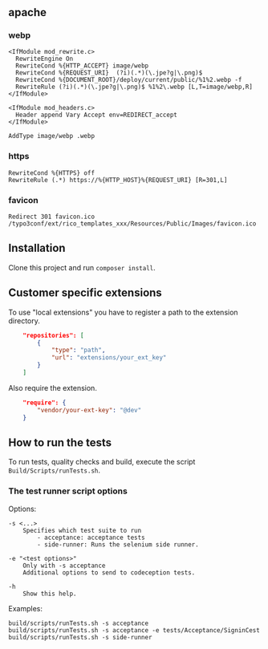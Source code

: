 # 

## apache

### webp

````
<IfModule mod_rewrite.c>
  RewriteEngine On
  RewriteCond %{HTTP_ACCEPT} image/webp
  RewriteCond %{REQUEST_URI}  (?i)(.*)(\.jpe?g|\.png)$
  RewriteCond %{DOCUMENT_ROOT}/deploy/current/public/%1%2.webp -f
  RewriteRule (?i)(.*)(\.jpe?g|\.png)$ %1%2\.webp [L,T=image/webp,R]
</IfModule>

<IfModule mod_headers.c>
  Header append Vary Accept env=REDIRECT_accept
</IfModule>

AddType image/webp .webp
````

### https

````
RewriteCond %{HTTPS} off
RewriteRule (.*) https://%{HTTP_HOST}%{REQUEST_URI} [R=301,L]
````

### favicon

````
Redirect 301 favicon.ico /typo3conf/ext/rico_templates_xxx/Resources/Public/Images/favicon.ico
````

## Installation
Clone this project and run ``composer install``.

## Customer specific extensions
To use "local extensions" you have to register a path to the extension directory.
````json
    "repositories": [
        {
            "type": "path",
            "url": "extensions/your_ext_key"
        }
    ]
````
Also require the extension.
````json
    "require": {
        "vendor/your-ext-key": "@dev"
    }
````

## How to run the tests
To run tests, quality checks and build, execute the script `Build/Scripts/runTests.sh`.

### The test runner script options
Options:

    -s <...>
        Specifies which test suite to run
            - acceptance: acceptance tests
            - side-runner: Runs the selenium side runner.

    -e "<test options>"
        Only with -s acceptance
        Additional options to send to codeception tests.

    -h
        Show this help.

Examples:

    build/scripts/runTests.sh -s acceptance
    build/scripts/runTests.sh -s acceptance -e tests/Acceptance/SigninCest
    build/scripts/runTests.sh -s side-runner
